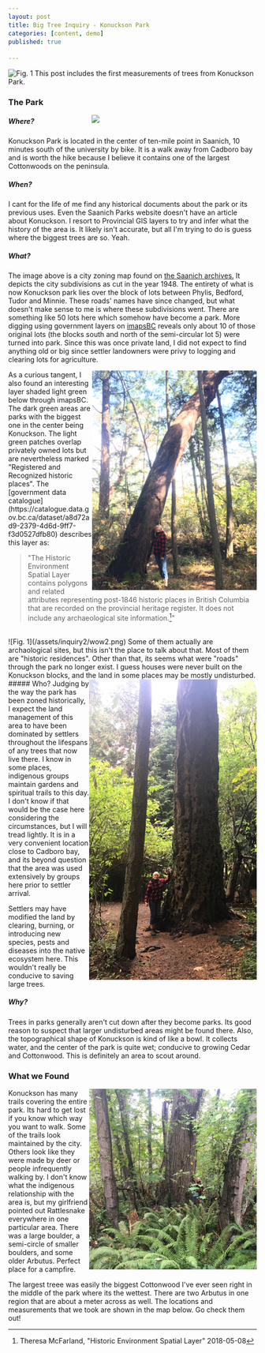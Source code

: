 ```yaml
---
layout: post
title: Big Tree Inquiry - Konuckson Park
categories: [content, demo]
published: true

---
```

![Fig. 1](/assets/inquiry2/Doug1.JPG)
This post includes the first measurements of trees from Konuckson Park.

### The Park
<img src="/assets/inquiry2/wow.png" align="right" width="335px"/>

##### Where?
Konuckson Park is located in the center of ten-mile point in Saanich, 10 minutes south of the university by bike. It is a walk away from Cadboro bay and is worth the hike because I believe it contains one of the largest Cottonwoods on the peninsula.

##### When?
I cant for the life of me find any historical documents about the park or its previous uses. Even the Saanich Parks website doesn't have an article about Konuckson. I resort to Provincial GIS layers to try and infer what the history of the area is. It likely isn't accurate, but all I'm trying to do is guess where the biggest trees are so. Yeah.

##### What?
The image above is a city zoning map found on [the Saanich archives.](https://www.saanich.ca/EN/main/community/archives/collections-research.html) It depicts the city subdivisions as cut in the year 1948. The entirety of what is now Konuckson park lies over the block of lots between Phylis, Bedford, Tudor and Minnie. These roads' names have since changed, but what doesn't make sense to me is where these subdivisions went. There are something like 50 lots here which somehow have become a park. More digging using government layers on [imapsBC](https://maps.gov.bc.ca/ess/hm/imap4m/) reveals only about 10 of those original lots (the blocks south and north of the semi-circular lot 5) were turned into park. Since this was once private land, I did not expect to find anything old or big since settler landowners were privy to logging and clearing lots for agriculture.

<img src="/assets/inquiry2/Arb1.JPG" align="right" width="334px"/>
As a curious tangent, I also found an interesting layer shaded light green below through imapsBC. The dark green areas are parks with the biggest one in the center being Konuckson. The light green patches overlap privately owned lots but are nevertheless marked "Registered and Recognized historic places". The [government data catalogue](https://catalogue.data.gov.bc.ca/dataset/a8d72ad9-2379-4d6d-9ff7-f3d0527dfb80) describes this layer as:

> "The Historic Environment Spatial Layer contains polygons and related attributes representing post-1846 historic places in British Columbia that are recorded on the provincial heritage register. It does not include any archaeological site information.[^1]"

<br>
![Fig. 1](/assets/inquiry2/wow2.png)
Some of them actually are archaological sites, but this isn't the place to talk about that. Most of them are "historic residences". Other than that, its seems what were "roads" through the park no longer exist. I guess houses were never built on the Konuckson blocks, and the land in some places may be mostly undisturbed.

<img src="/assets/inquiry2/Doug2.JPG" align="right" width="340px"/>
##### Who?
Judging by the way the park has been zoned historically, I expect the land management of this area to have been dominated by settlers throughout the lifespans of any trees that now live there. I know in some places, indigenous groups maintain gardens and spiritual trails to this day. I don't know if that would be the case here considering the circumstances, but I will tread lightly. It is in a very convenient location close to Cadboro bay, and its beyond question that the area was used extensively by groups here prior to settler arrival.

Settlers may have modified the land by clearing, burning, or introducing new species, pests and diseases into the native ecosystem here. This wouldn't really be conducive to saving large trees.

##### Why?
Trees in parks generally aren't cut down after they become parks. Its good reason to suspect that larger undisturbed areas might be found there. Also, the topographical shape of Konuckson is kind of like a bowl. It collects water, and the center of the park is quite wet; conducive to growing Cedar and Cottonwood. This is definitely an area to scout around.

### What we Found
<img src="/assets/inquiry2/Cotton1.JPG" align="right" width="340px"/>
Konuckson has many trails covering the entire park. Its hard to get lost if you know which way you want to walk. Some of the trails look maintained by the city. Others look like they were made by deer or people infrequently walking by. I don't know what the indigenous relationship with the area is, but my girlfriend pointed out Rattlesnake everywhere in one particular area. There was a large boulder, a semi-circle of smaller boulders, and some older Arbutus. Perfect place for a campfire.

The largest treee was easily the biggest Cottonwood I've ever seen right in the middle of the park where its the wettest. There are two Arbutus in one region that are about a meter across as well. The locations and measurements that we took are shown in the map below. Go check them out! 


<!--
	{% leaflet_map { "center" : [48.455773,  -123.274262],
	                 "zoom" : 15,
	                 "providerBasemap": "Stamen.Toner" } %}

		{% leaflet_marker { "latitude" : 48.455773,
		                   "longitude" : -123.274262,
		                   "popupContent" : "Pacific Yew @ [48.45529, -123.27502]<br>DBH = 14.96 cm, Height = 8.04 m"} %}
		{% leaflet_marker { "latitude" : 48.45580,
		                   "longitude" : -123.27541,
		                   "popupContent" : "Cottonwood @ [48.45580, -123.27541]<br>DBH = 165.84 cm, Height = 43.23 m"} %}         
		{% leaflet_marker { "latitude" : 48.45636,
		                   "longitude" : -123.27605,
		                   "popupContent" : "Douglas Fir @ [48.45636, -123.27605]<br>DBH = 136.24 cm, Height = 29.81 m"} %}
		{% leaflet_marker { "latitude" : 48.456874,
		                   "longitude" : -123.27581,
		                   "popupContent" : "Douglas Fir @ [48.456874, -123.27581]<br>DBH = 137.83 cm, Height = 27.60 m"} %}
		{% leaflet_marker { "latitude" : 48.45607,
		                   "longitude" : -123.273086,
		                   "popupContent" : "Douglas Fir @ [48.45607, -123.273086]<br>DBH = 148.33 cm, Height = 25.12 m"} %}
		{% leaflet_marker { "latitude" : 48.4550,
		                   "longitude" : -123.2729,
		                   "popupContent" : "Arbutus @ [48.45507, -123.2729]<br>DBH = 99.95 cm, Height = 14.03 m"} %} 
		{% leaflet_marker { "latitude" : 48.4551,
		                   "longitude" : -123.2728,
		                   "popupContent" : "Arbutus @ [48.4551, -123.2728]<br>DBH = 96.45 cm, Height = 16.49 m"} %}
		{% leaflet_marker { "latitude" : 48.4538,
		                   "longitude" : -123.2682,
		                   "popupContent" : "Douglas Fir @ [48.4538, -123.2682]<br>DBH = 117.77 cm, Height = 19.59 m"} %}
		{% leaflet_marker { "latitude" : 48.4539,
		                   "longitude" : -123.2683,
		                   "popupContent" : "Garry Oak @ [48.4539, -123.2683]<br>DBH = 99.95 cm, Height = 13.94 m"} %}
		{}
	{% endleaflet_map %}
-->


[^1]: Theresa McFarland, "Historic Environment Spatial Layer"  2018-05-08 